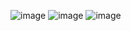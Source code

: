 ![image](https://user-images.githubusercontent.com/57319180/207212022-abad664e-d49b-4572-9bbf-b6e204237db0.png)
![image](https://user-images.githubusercontent.com/57319180/207212047-62aa1a3f-8f92-4147-a16e-74d8f2eddb18.png)
![image](https://user-images.githubusercontent.com/57319180/207212258-a6039a79-b6a7-41c5-b594-67b7d8581e75.png)
